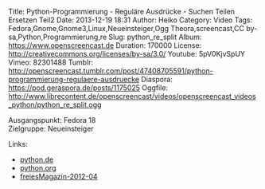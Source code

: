 Title: Python-Programmierung - Reguläre Ausdrücke - Suchen Teilen Ersetzen Teil2
Date: 2013-12-19 18:31
Author: Heiko
Category: Video
Tags: Fedora,Gnome,Gnome3,Linux,Neueinsteiger,Ogg Theora,screencast,CC by-sa,Python,Programmierung,re
Slug: python_re_split
Album: https://www.openscreencast.de
Duration: 170000
License: http://creativecommons.org/licenses/by-sa/3.0/
Youtube: 5pV0KjvSpUY
Vimeo: 82301488
Tumblr: http://openscreencast.tumblr.com/post/47408705591/python-programmierung-regulaere-ausdruecke
Diaspora: https://pod.geraspora.de/posts/1175025
Oggfile: http://www.librecontent.de/openscreencast/videos/openscreencast_videos_python/python_re_split.ogg

Ausgangspunkt: Fedora 18  
Zielgruppe: Neueinsteiger  

Links:

  * [python.de](http://www.python.de "Link zu Python.de" )
  * [python.org](http://www.python.org "Link zu Python.org" )
  * [freiesMagazin-2012-04](http://www.freiesmagazin.de/freiesMagazin-2012-04 "Link zu freiesmagazin.de" )

